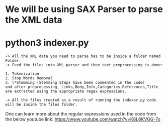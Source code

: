 # We will be using SAX Parser to parse the XML data

# python3 indexer.py

    -> All the XML data you need to parse has to be inside a folder named Folder.
    -> Feed the files into XML parser and then text preprocessing is done:

    1. Tokenization
    2. Stop Words Removal
    3. \*Stemming (Stemming Steps have been commented in the code)
    and after preprocessing, Links,Body,Info,Categories,References,Title are extracted using the appropriate regex expressions.
    
    -> All the files created as a result of running the indexer.py code will be inside the files folder.
   

One can learn more about the regular expressions used in the code from the below youtube link:
https://www.youtube.com/watch?v=K8L6KVGG-7o
